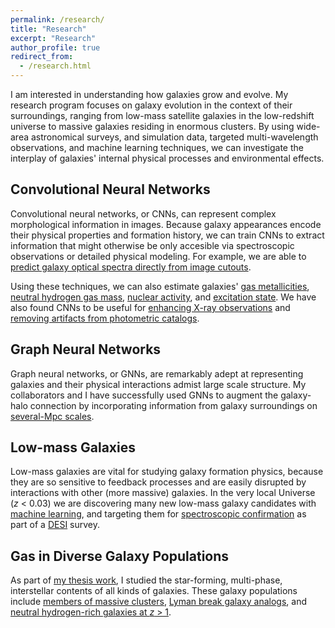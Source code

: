 ```yaml
---
permalink: /research/
title: "Research"
excerpt: "Research"
author_profile: true
redirect_from: 
  - /research.html
---
```


I am interested in understanding how galaxies grow and evolve. My research program focuses on galaxy evolution in the context of their surroundings, ranging from low-mass satellite galaxies in the low-redshift universe to massive galaxies residing in enormous clusters. By using wide-area astronomical surveys, and simulation data, targeted multi-wavelength observations, and machine learning techniques, we can investigate the interplay of galaxies' internal physical processes and environmental effects.

## Convolutional Neural Networks

Convolutional neural networks, or CNNs, can represent complex morphological information in images. Because galaxy appearances encode their physical properties and formation history, we can train CNNs to extract information that might otherwise be only accesible via spectroscopic observations or detailed physical modeling. For example, we are able to [predict galaxy optical spectra directly from image cutouts](https://ui.adsabs.harvard.edu/abs/2020arXiv200912318W/abstract). 

Using these techniques, we can also estimate galaxies' [gas metallicities](https://ui.adsabs.harvard.edu/abs/2019MNRAS.484.4683W/abstract), [neutral hydrogen gas mass](https://ui.adsabs.harvard.edu/abs/2020ApJ...900..142W/abstract), [nuclear activity](https://ui.adsabs.harvard.edu/abs/2021ApJ...914..142H/abstract), and [excitation state](https://ui.adsabs.harvard.edu/abs/2022arXiv221207881G/abstract). We have also found CNNs to be useful for [enhancing X-ray observations](https://ui.adsabs.harvard.edu/abs/2022ApJ...940...60S/abstract) and [removing artifacts from photometric catalogs](https://ui.adsabs.harvard.edu/abs/2023AJ....165..123D/abstract).

## Graph Neural Networks

Graph neural networks, or GNNs, are remarkably adept at representing galaxies and their physical interactions admist large scale structure. My collaborators and I have successfully used GNNs to augment the galaxy-halo connection by incorporating information from galaxy surroundings on [several-Mpc scales](files/GNN-poster.pdf). 

## Low-mass Galaxies
Low-mass galaxies are vital for studying galaxy formation physics, because they are so sensitive to feedback processes and are easily disrupted by interactions with other (more massive) galaxies. In the very local Universe (*z* < 0.03) we are discovering many new low-mass galaxy candidates with [machine learning](https://ui.adsabs.harvard.edu/abs/2022ApJ...927..121W/abstract), and targeting them for [spectroscopic confirmation](https://ui.adsabs.harvard.edu/abs/2022arXiv221207433D/abstract) as part of a [DESI](https://www.desi.lbl.gov/) survey.


## Gas in Diverse Galaxy Populations
As part of [my thesis work](https://rucore.libraries.rutgers.edu/rutgers-lib/62065/), I studied the star-forming, multi-phase, interstellar contents of all kinds of galaxies. These galaxy populations include [members of massive clusters](https://ui.adsabs.harvard.edu/abs/2018ApJ...853..195W/abstract), [Lyman break galaxy analogs](https://ui.adsabs.harvard.edu/abs/2019ApJ...887..251W/abstract), and [neutral hydrogen-rich galaxies at *z* > 1](https://ui.adsabs.harvard.edu/abs/2016mks..confE...4B/abstract).

